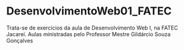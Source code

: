 # DesenvolvimentoWeb01_FATEC
Trata-se de exercícios da aula de Desenvolvimento Web I, na FATEC Jacareí. Aulas ministradas pelo Professor Mestre Gildárcio Souza Gonçalves
